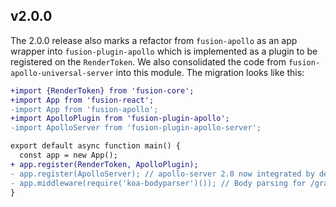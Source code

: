 ## v2.0.0

The 2.0.0 release also marks a refactor from `fusion-apollo` as an app wrapper into `fusion-plugin-apollo` which is implemented as a plugin to be
registered on the `RenderToken`. We also consolidated the code from `fusion-apollo-universal-server` into this module. The migration looks like this:

```diff
+import {RenderToken} from 'fusion-core';
+import App from 'fusion-react';
-import App from 'fusion-apollo';
+import ApolloPlugin from 'fusion-plugin-apollo';
-import ApolloServer from 'fusion-plugin-apollo-server';

export default async function main() {
  const app = new App();
+ app.register(RenderToken, ApolloPlugin);
- app.register(ApolloServer); // apollo-server 2.0 now integrated by default
- app.middleware(require('koa-bodyparser')()); // Body parsing for /graphql route is included by default now with apollo-server 2
}
```